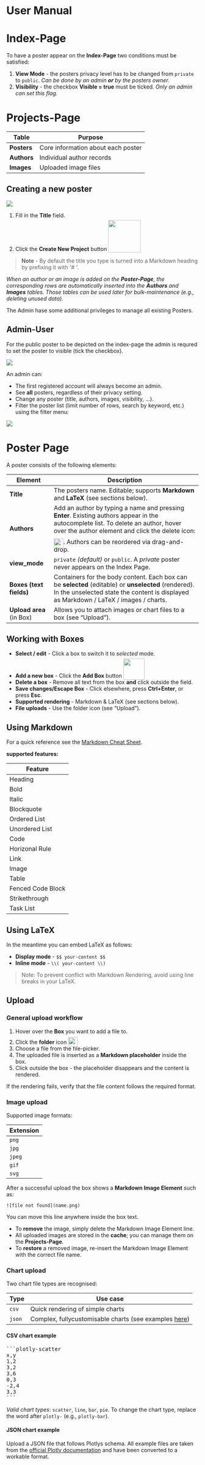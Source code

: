 # User Manual

# Index-Page

To have a poster appear on the **Index-Page** two conditions must be satisfied:

1. **View Mode** - the posters privacy level has to be changed from `private` to `public`.
   *Can be done by an admin **or** by the posters owner.*
2. **Visibility** - the checkbox **Visible = true** must be ticked.
   *Only an admin can set this flag.*

# Projects-Page

| Table   | Purpose |
|---------|--------|
| **Posters** | Core information about each poster |
| **Authors** | Individual author records |
| **Images**  | Uploaded image files |

## Creating a new poster

![](/documentation/img/projects_new.png)

1. Fill in the **Title** field.
2. Click the **Create New Project** button <img src="/documentation/img/create_new_project.png" width="85" style="position:relative; top:4px;">

> **Note** - By default the title you type is turned into a Markdown heading by prefixing it with '# '.

*When an author or an image is added on the **Poster-Page**, the corresponding rows are automatically inserted into the **Authors** and **Images** tables. Those tables can be used later for bulk-maintenance (e.g., deleting unused data).*

The Admin hase some additional privileges to manage all existing Posters.

## Admin-User
For the public poster to be depicted on the index-page the admin is requred to set the poster to visible (tick the checkbox).

![](/documentation/img/poster_visibility_small.png)

An admin can:

* The first registered account will always become an admin.
* See **all** posters, regardless of their privacy setting.
* Change any poster (title, authors, images, visibility, …).
* Filter the poster list (limit number of rows, search by keyword, etc.) using the filter menu:

![](/documentation/img/poster_filter_menu.png)

# Poster Page

A poster consists of the following elements:

| Element | Description |
|---------|-------------|
| **Title** | The posters name. Editable; supports **Markdown** and **LaTeX** (see sections below). |
| **Authors** | Add an author by typing a name and pressing **Enter**. Existing authors appear in the autocomplete list. To delete an author, hover over the author element and click the delete icon: <img src="/img/icons/Icons8_flat_delete_generic.svg" width="25" style="position:relative; top:10px;">. Authors can be reordered via drag-and-drop. |
| **view_mode** | `private` *(default)* or `public`. A *private* poster never appears on the Index Page. |
| **Boxes (text fields)** | Containers for the body content. Each box can be **selected** (editable) or **unselected** (rendered). In the unselected state the content is displayed as Markdown / LaTeX / images / charts. |
| **Upload area** (in Box) | Allows you to attach images or chart files to a box (see “Upload”). |

## Working with Boxes

* **Select / edit** - Click a box to switch it to *selected* mode.
* **Add a new box** - Click the **Add Box** button <img src="/documentation/img/add_box.png" width="55" style="position:relative; top:5px;">
* **Delete a box** - Remove all text from the box **and** click outside the field.
* **Save changes/Escape Box** - Click elsewhere, press **Ctrl+Enter**, or press **Esc**.
* **Supported rendering** - Markdown & LaTeX (see sections below).
* **File uploads** - Use the folder icon (see “Upload”).

## Using Markdown
<!-- ![Basic](documentation/img/markdown_basic.png) -->
<!-- ![Extended](documentation/img/markdown_extended.png) -->

For a quick reference see the [Markdown Cheat Sheet](https://www.markdownguide.org/cheat-sheet/).

**supported features:**

| Feature |
|---------|
| Heading |
| Bold |
| Italic |
| Blockquote |
| Ordered List |
| Unordered List |
| Code |
| Horizonal Rule |
| Link |
| Image |
| Table |
| Fenced Code Block |
| Strikethrough |
| Task List |

## Using LaTeX

In the meantime you can embed LaTeX as follows:

* **Display mode** - `$$ your-content $$`
* **Inline mode** - `\\( your-content \\)`

> Note: To prevent conflict with Markdown Rendering, avoid using line breaks in your LaTeX.

## Upload

### General upload workflow

1. Hover over the **Box** you want to add a file to.
2. Click the **folder** icon <img src="/img/icons/Icons8_flat_opened_folder.svg" width="25" style="position:relative; top:7px;">
3. Choose a file from the file-picker.
4. The uploaded file is inserted as a **Markdown placeholder** inside the box.
5. Click outside the box - the placeholder disappears and the content is rendered.

If the rendering fails, verify that the file content follows the required format.

### Image upload

Supported image formats:

| Extension |
|-----------|
| `png` |
| `jpg` |
| `jpeg` |
| `gif` |
| `svg` |

After a successful upload the box shows a **Markdown Image Element** such as:

```
![file not found](name.png)
```

You can move this line anywhere inside the box text.

* To **remove** the image, simply delete the Markdown Image Element line.
* All uploaded images are stored in the **cache**; you can manage them on the **Projects-Page**.
* To **restore** a removed image, re-insert the Markdown Image Element with the correct file name.

### Chart upload

Two chart file types are recognised:

| Type | Use case |
|------|----------|
| `csv` | Quick rendering of simple charts |
| `json` | Complex, fullycustomisable charts (see examples [here](https://github.com/bit3lyp9tu/ScivoWall/tree/main/plotly/examples)) |

#### CSV chart example

<pre>
```plotly-scatter
x,y
1,2
3,2
3,6
0,3
-2,4
3,3
```
</pre>

*Valid chart types*: `scatter`, `line`, `bar`, `pie`.
To change the chart type, replace the word after `plotly-` (e.g., `plotly-bar`).

#### JSON chart example

Upload a JSON file that follows Plotlys schema. All example files are taken from the [official Plotly documentation](https://plotly.com/javascript/plotly-fundamentals/) and have been converted to a workable format.

